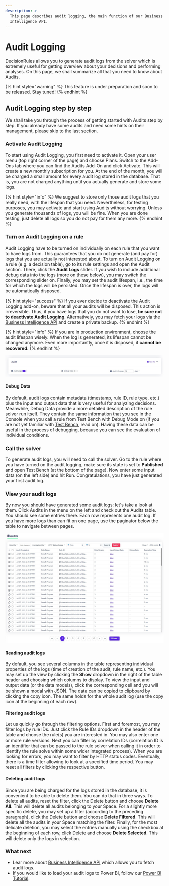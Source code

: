 ```yaml
---
description: >-
  This page describes audit logging, the main function of our Business
  Intelligence API.
---
```


# Audit Logging

&#x20;DecisionRules allows you to generate audit logs from the solver which is extremely useful for getting overview about your decisions and performing analyses. On this page, we shall summarize all that you need to know about Audits.

{% hint style="warning" %}
This feature is under preparation and soon to be released. Stay tuned!
{% endhint %}

## Audit Logging step by step

We shall take you through the process of getting started with Audits step by step. If you already have some audits and need some hints on their management, please skip to the last section.

### Activate Audit Logging

To start using Audit Logging, you first need to activate it. Open your user menu (top right corner of the page) and choose Plans. Switch to the Add-Ons tab where you can find the Audits Add-On and click Activate. This will create a new monthly subscription for you. At the end of the month, you will be charged a small amount for every audit log stored in the database. That is, you are not charged anything until you actually generate and store some logs.

{% hint style="info" %}
We suggest to store only those audit logs that you really need, with the lifespan that you need. Nevertheless, for testing purposes, you may activate and start using Audits without worrying. Unless you generate thousands of logs, you will be fine. When you are done testing, just delete all logs so you do not pay for them any more.
{% endhint %}

### Turn on Audit Logging on a rule

Audit Logging have to be turned on individually on each rule that you want to have logs from. This guarantees that you do not generate (and pay for) logs that you are actually not interested about. To turn on Audit Logging on a rule (e.g. a decision table), go to its rule settings and open the Audit section. There, click the **Audit Logs** slider. If you wish to include additional debug data into the logs (more on these below), you may switch the corresponding slider on. Finally, you may set the audit lifespan, i.e., the time for which the logs will be persisted. Once the lifespan is over, the logs will be automatically disposed.

{% hint style="success" %}
If you ever decide to deactivate the Audit Logging add-on, beware that all your audits will be disposed. This action is irreversible. Thus, if you have logs that you do not want to lose, **be sure not to deactivate Audit Logging**. Alternatively, you may fetch your logs via the [Business Intelligence API](../api/bi-api.md) and create a private backup.
{% endhint %}

{% hint style="info" %}
If you are in production environment, choose the audit lifespan wisely. When the log is generated, its lifespan cannot be changed anymore. Even more importantly, once it is disposed, it **cannot be recovered**.
{% endhint %}

![](../.gitbook/assets/audits-settings.jpg)

#### Debug Data

By default, audit logs contain metadata (timestamp, rule ID, rule type, etc.) plus the input and output data that is very useful for analyzing decisions. Meanwhile, Debug Data provide a more detailed description of the rule solver run itself. They contain the same information that you see in the Console when you call a rule from Test Bench with Debug Mode on (if you are not yet familiar with [Test Bench](broken-reference), read on). Having these data can be useful in the process of debugging, because you can see the evaluation of individual conditions.

### Call the solver

To generate audit logs, you will need to call the solver. Go to the rule where you have turned on the audit logging, make sure its state is set to **Published** and open Test Bench (at the bottom of the page). Now enter some input data (on the left side) and hit Run. Congratulations, you have just generated your first audit log.

### View your audit logs

By now you should have generated some audit logs: let's take a look at them. Click Audits in the menu on the left and check out the Audits table. You should see some entries there. Each row represents one audit log. If you have more logs than can fit on one page, use the paginator below the table to navigate between pages.

![](../.gitbook/assets/audits-list.jpg)

#### Reading audit logs

By default, you see several columns in the table representing individual properties of the logs (time of creation of the audit, rule name, etc.). You may set up the view by clicking the **Show** dropdown in the right of the table header and choosing which columns to display. To view the input and output data (or the data models), click the corresponding cell and you will be shown a modal with JSON. The data can be copied to clipboard by clicking the copy icon. The same holds for the whole audit log (use the copy icon at the beginning of each row).

#### Filtering audit logs

Let us quickly go through the filtering options. First and foremost, you may filter logs by rule IDs. Just click the Rule IDs dropdown in the header of the table and choose the rule(s) you are interested in. You may also enter one or more rule versions. Next you can filter by correlation IDs (correlation ID is an identifier that can be passed to the rule solver when calling it in order to identify the rule solve within some wider integrated process). When you are looking for errors, you may want to filter by HTTP status codes. Eventually, there is a time filter allowing to look at a specified time period. You may reset all filters by clicking the respective button.

#### Deleting audit logs

Since you are being charged for the logs stored in the database, it is convenient to be able to delete them. You can do that in three ways. To delete all audits, reset the filter, click the Delete button and choose **Delete All**. This will delete all audits belonging to your Space. For a slightly more specific delete, you may set up a filter (according to the preceding paragraph), click the Delete button and choose **Delete Filtered**. This will delete all the audits in your Space matching the filter. Finally, for the most delicate deletion, you may select the entries manually using the checkbox at the beginning of each row, click Delete and choose **Delete Selected**. This will delete only the logs in selection.

### What next

* Lear more about [Business Intelligence API](../api/bi-api.md) which allows you to fetch audit logs.
* If you would like to load your audit logs to Power BI, follow our [Power BI Tutorial](../tutorials/create-a-power-bi-report.md).
